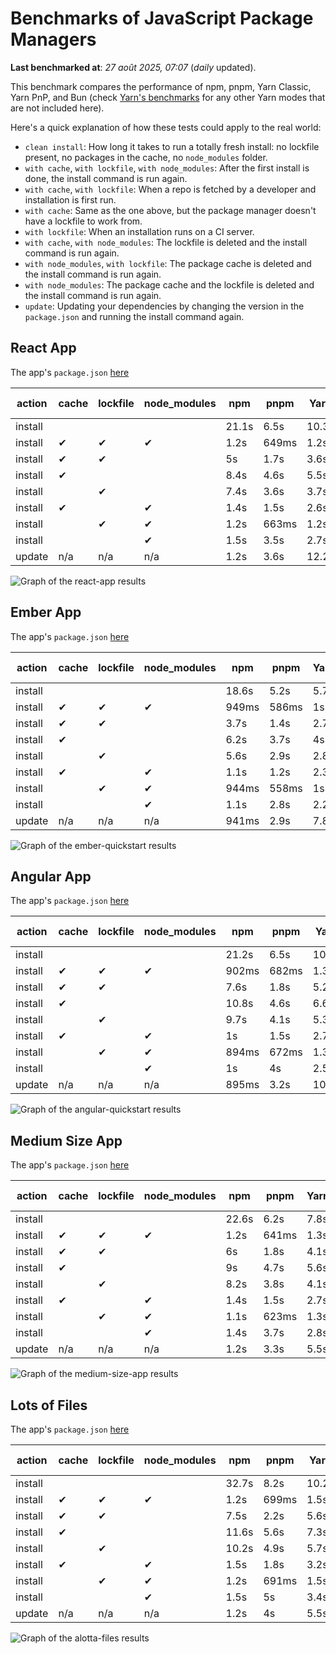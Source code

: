 # Benchmarks of JavaScript Package Managers

**Last benchmarked at**: _27 août 2025, 07:07_ (_daily_ updated).

This benchmark compares the performance of npm, pnpm, Yarn Classic, Yarn PnP, and Bun (check [Yarn's benchmarks](https://yarnpkg.com/benchmarks) for any other Yarn modes that are not included here).

Here's a quick explanation of how these tests could apply to the real world:

- `clean install`: How long it takes to run a totally fresh install: no lockfile present, no packages in the cache, no `node_modules` folder.
- `with cache`, `with lockfile`, `with node_modules`: After the first install is done, the install command is run again.
- `with cache`, `with lockfile`: When a repo is fetched by a developer and installation is first run.
- `with cache`: Same as the one above, but the package manager doesn't have a lockfile to work from.
- `with lockfile`: When an installation runs on a CI server.
- `with cache`, `with node_modules`: The lockfile is deleted and the install command is run again.
- `with node_modules`, `with lockfile`: The package cache is deleted and the install command is run again.
- `with node_modules`: The package cache and the lockfile is deleted and the install command is run again.
- `update`: Updating your dependencies by changing the version in the `package.json` and running the install command again.

## React App

The app's `package.json` [here](./fixtures/react-app/package.json)

| action  | cache | lockfile | node_modules| npm | pnpm | Yarn | Yarn PnP | Bun |
| ---     | ---   | ---      | ---         | --- | ---  | ---  | ---      | --- |
| install |       |          |             | 21.1s | 6.5s | 10.3s | 2.8s | 1.7s |
| install | ✔     | ✔        | ✔           | 1.2s | 649ms | 1.2s | n/a | 36ms |
| install | ✔     | ✔        |             | 5s | 1.7s | 3.6s | 983ms | 449ms |
| install | ✔     |          |             | 8.4s | 4.6s | 5.5s | 2.4s | 420ms |
| install |       | ✔        |             | 7.4s | 3.6s | 3.7s | 982ms | 419ms |
| install | ✔     |          | ✔           | 1.4s | 1.5s | 2.6s | n/a | 33ms |
| install |       | ✔        | ✔           | 1.2s | 663ms | 1.2s | n/a | 31ms |
| install |       |          | ✔           | 1.5s | 3.5s | 2.7s | n/a | 31ms |
| update  | n/a | n/a | n/a | 1.2s | 3.6s | 12.2s | 3.2s | 35ms |

<img alt="Graph of the react-app results" src="results/img/react-app.svg" />

## Ember App

The app's `package.json` [here](./fixtures/ember-quickstart/package.json)

| action  | cache | lockfile | node_modules| npm | pnpm | Yarn | Yarn PnP | Bun |
| ---     | ---   | ---      | ---         | --- | ---  | ---  | ---      | --- |
| install |       |          |             | 18.6s | 5.2s | 5.7s | 2.4s | 1.4s |
| install | ✔     | ✔        | ✔           | 949ms | 586ms | 1s | n/a | 26ms |
| install | ✔     | ✔        |             | 3.7s | 1.4s | 2.7s | 887ms | 323ms |
| install | ✔     |          |             | 6.2s | 3.7s | 4s | 2s | 325ms |
| install |       | ✔        |             | 5.6s | 2.9s | 2.8s | 872ms | 329ms |
| install | ✔     |          | ✔           | 1.1s | 1.2s | 2.3s | n/a | 26ms |
| install |       | ✔        | ✔           | 944ms | 558ms | 1s | n/a | 24ms |
| install |       |          | ✔           | 1.1s | 2.8s | 2.2s | n/a | 24ms |
| update  | n/a | n/a | n/a | 941ms | 2.9s | 7.8s | 2.9s | 28ms |

<img alt="Graph of the ember-quickstart results" src="results/img/ember-quickstart.svg" />

## Angular App

The app's `package.json` [here](./fixtures/angular-quickstart/package.json)

| action  | cache | lockfile | node_modules| npm | pnpm | Yarn | Yarn PnP | Bun |
| ---     | ---   | ---      | ---         | --- | ---  | ---  | ---      | --- |
| install |       |          |             | 21.2s | 6.5s | 10.9s | 2.8s | 1.8s |
| install | ✔     | ✔        | ✔           | 902ms | 682ms | 1.3s | n/a | 28ms |
| install | ✔     | ✔        |             | 7.6s | 1.8s | 5.2s | 1.2s | 822ms |
| install | ✔     |          |             | 10.8s | 4.6s | 6.6s | 2.3s | 818ms |
| install |       | ✔        |             | 9.7s | 4.1s | 5.3s | 1.2s | 830ms |
| install | ✔     |          | ✔           | 1s | 1.5s | 2.7s | n/a | 28ms |
| install |       | ✔        | ✔           | 894ms | 672ms | 1.3s | n/a | 26ms |
| install |       |          | ✔           | 1s | 4s | 2.5s | n/a | 26ms |
| update  | n/a | n/a | n/a | 895ms | 3.2s | 10.8s | 2.8s | 33ms |

<img alt="Graph of the angular-quickstart results" src="results/img/angular-quickstart.svg" />

## Medium Size App

The app's `package.json` [here](./fixtures/medium-size-app/package.json)

| action  | cache | lockfile | node_modules| npm | pnpm | Yarn | Yarn PnP | Bun |
| ---     | ---   | ---      | ---         | --- | ---  | ---  | ---      | --- |
| install |       |          |             | 22.6s | 6.2s | 7.8s | 3s | 1.3s |
| install | ✔     | ✔        | ✔           | 1.2s | 641ms | 1.3s | n/a | 31ms |
| install | ✔     | ✔        |             | 6s | 1.8s | 4.1s | 1.1s | 466ms |
| install | ✔     |          |             | 9s | 4.7s | 5.6s | 2.5s | 469ms |
| install |       | ✔        |             | 8.2s | 3.8s | 4.1s | 1.1s | 451ms |
| install | ✔     |          | ✔           | 1.4s | 1.5s | 2.7s | n/a | 30ms |
| install |       | ✔        | ✔           | 1.1s | 623ms | 1.3s | n/a | 27ms |
| install |       |          | ✔           | 1.4s | 3.7s | 2.8s | n/a | 27ms |
| update  | n/a | n/a | n/a | 1.2s | 3.3s | 5.5s | 2.3s | 38ms |

<img alt="Graph of the medium-size-app results" src="results/img/medium-size-app.svg" />

## Lots of Files

The app's `package.json` [here](./fixtures/alotta-files/package.json)

| action  | cache | lockfile | node_modules| npm | pnpm | Yarn | Yarn PnP | Bun |
| ---     | ---   | ---      | ---         | --- | ---  | ---  | ---      | --- |
| install |       |          |             | 32.7s | 8.2s | 10.2s | 3.7s | 1.8s |
| install | ✔     | ✔        | ✔           | 1.2s | 699ms | 1.5s | n/a | 39ms |
| install | ✔     | ✔        |             | 7.5s | 2.2s | 5.6s | 1.3s | 709ms |
| install | ✔     |          |             | 11.6s | 5.6s | 7.3s | 2.9s | 700ms |
| install |       | ✔        |             | 10.2s | 4.9s | 5.7s | 1.3s | 697ms |
| install | ✔     |          | ✔           | 1.5s | 1.8s | 3.2s | n/a | 39ms |
| install |       | ✔        | ✔           | 1.2s | 691ms | 1.5s | n/a | 35ms |
| install |       |          | ✔           | 1.5s | 5s | 3.4s | n/a | 35ms |
| update  | n/a | n/a | n/a | 1.2s | 4s | 5.5s | 3s | 118ms |

<img alt="Graph of the alotta-files results" src="results/img/alotta-files.svg" />